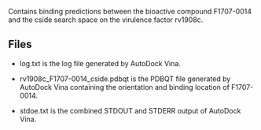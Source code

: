 Contains binding predictions between the bioactive compound F1707-0014 and the cside search space on the virulence factor rv1908c.

## Files

- log.txt is the log file generated by AutoDock Vina.

- rv1908c_F1707-0014_cside.pdbqt is the PDBQT file generated by AutoDock Vina containing the orientation and binding location of F1707-0014.

- stdoe.txt is the combined STDOUT and STDERR output of AutoDock Vina.


